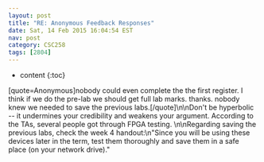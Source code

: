 ```yaml
---
layout: post
title: "RE: Anonymous Feedback Responses"
date: Sat, 14 Feb 2015 16:04:54 EST
nav: post
category: CSC258
tags: [2804]
---
```


* content
{:toc}

[quote=Anonymous]nobody could even complete the the first register. I think if we do the pre-lab we should get full lab marks. thanks. nobody knew we needed to save the previous labs.[/quote]\n\nDon't be hyperbolic -- it undermines your credibility and weakens your argument. According to the TAs, several people got through FPGA testing.  \n\nRegarding saving the previous labs, check the week 4 handout:\n"Since you will be using these devices later in the term, test them thoroughly and save them in a safe place (on your network drive)."
<!-- more -->
<p></p>
